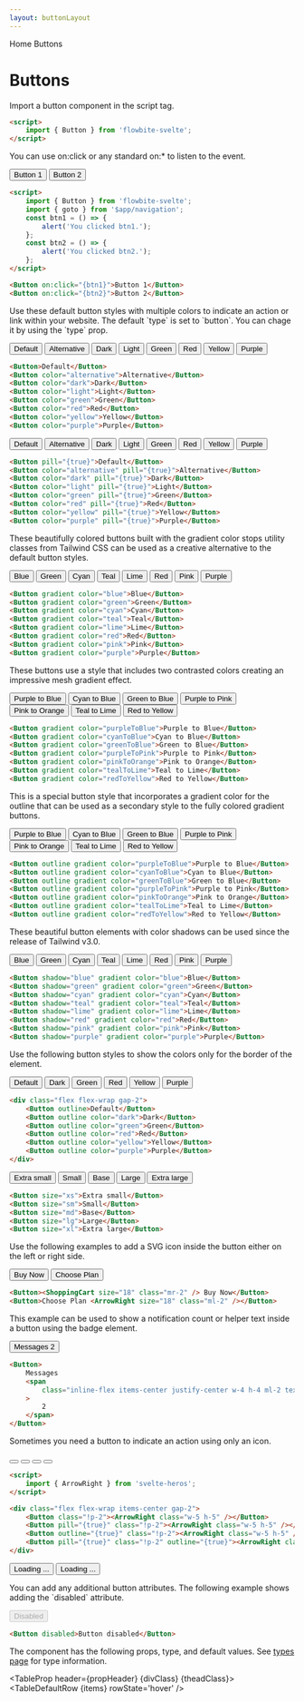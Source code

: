 ```yaml
---
layout: buttonLayout
---
```


<script>
  import Htwo from '../utils/Htwo.svelte'
  import ExampleDiv from '../utils/ExampleDiv.svelte'
  import TableProp from '../utils/TableProp.svelte'
  import TableDefaultRow from '../utils/TableDefaultRow.svelte'
  import { Button, Spinner, Breadcrumb, BreadcrumbItem } from '$lib/index'
  import { Home } from 'svelte-heros';
  import { ArrowRight, Bell, ShoppingCart, ChevronRight } from "svelte-heros";
  import BrandFacebook from '../utils/icons/Facebook.svelte'
  import { goto }from '$app/navigation';
  import componentProps from '../props/Button.json'

  const btn1 = ()=>{
    alert('You clicked btn1.')
  }
  const btn2 = ()=>{
    alert ('You clicked btn2.')
  }

  // Props table
  let items = componentProps.props
  let propHeader = ['Name', 'Type', 'Default']
 let divClass='w-full relative overflow-x-auto shadow-md sm:rounded-lg py-4'
let theadClass ='text-xs text-gray-700 uppercase bg-gray-50 dark:bg-gray-700 dark:text-white'
  
  let crumbs = [
    {
      label:'Home',
      href:'/'
    },
    {
      label:'Buttons',
      href:'/buttons/'
    }
  ]
</script>

<Breadcrumb>
  <BreadcrumbItem href="/" icon={Home} variation="solid">Home</BreadcrumbItem>
  <BreadcrumbItem>Buttons</BreadcrumbItem>
</Breadcrumb>

<h1 class="text-3xl w-full dark:text-white py-8">Buttons</h1>

<p>Import a button component in the script tag.</p>

```html
<script>
	import { Button } from 'flowbite-svelte';
</script>
```

<Htwo label="Handlers" />

<p>You can use on:click or any standard on:* to listen to the event.</p>

<ExampleDiv class="flex flex-wrap items-center gap-2">
<Button on:click={btn1}>Button 1</Button>
<Button on:click={btn2}>Button 2</Button>
</ExampleDiv>

```html
<script>
	import { Button } from 'flowbite-svelte';
	import { goto } from '$app/navigation';
	const btn1 = () => {
		alert('You clicked btn1.');
	};
	const btn2 = () => {
		alert('You clicked btn2.');
	};
</script>

<Button on:click="{btn1}">Button 1</Button>
<Button on:click="{btn2}">Button 2</Button>
```

<Htwo label="Default button" />

<p>Use these default button styles with multiple colors to indicate an action or link within your website. The default `type` is set to `button`. You can chage it by using the `type` prop.</p>

<ExampleDiv class="flex flex-wrap gap-2">
<Button>Default</Button>
<Button color="alternative">Alternative</Button>
<Button color="dark">Dark</Button>
<Button color="light">Light</Button>
<Button color="green">Green</Button>
<Button color="red">Red</Button>
<Button color="yellow">Yellow</Button>
<Button color="purple">Purple</Button>
</ExampleDiv>

```html
<Button>Default</Button>
<Button color="alternative">Alternative</Button>
<Button color="dark">Dark</Button>
<Button color="light">Light</Button>
<Button color="green">Green</Button>
<Button color="red">Red</Button>
<Button color="yellow">Yellow</Button>
<Button color="purple">Purple</Button>
```

<Htwo label="Button pills" />

<ExampleDiv class="flex flex-wrap gap-2">
  <Button pill={true}>Default</Button>
  <Button color="alternative" pill={true}>Alternative</Button>
  <Button color="dark" pill={true}>Dark</Button>
  <Button color="light" pill={true}>Light</Button>
  <Button color="green" pill={true}>Green</Button>
  <Button color="red" pill={true}>Red</Button>
  <Button color="yellow" pill={true}>Yellow</Button>
  <Button color="purple" pill={true}>Purple</Button>
</ExampleDiv>

```html
<Button pill="{true}">Default</Button>
<Button color="alternative" pill="{true}">Alternative</Button>
<Button color="dark" pill="{true}">Dark</Button>
<Button color="light" pill="{true}">Light</Button>
<Button color="green" pill="{true}">Green</Button>
<Button color="red" pill="{true}">Red</Button>
<Button color="yellow" pill="{true}">Yellow</Button>
<Button color="purple" pill="{true}">Purple</Button>
```

<Htwo label="Gradient monochrome" />

<p>These beautifully colored buttons built with the gradient color stops utility classes from Tailwind CSS can be used as a creative alternative to the default button styles.</p>

<ExampleDiv class="flex flex-wrap gap-2">
  <Button gradient color="blue">Blue</Button>
  <Button gradient color="green">Green</Button>
  <Button gradient color="cyan">Cyan</Button>
  <Button gradient color="teal">Teal</Button>
  <Button gradient color="lime">Lime</Button>
  <Button gradient color="red">Red</Button>
  <Button gradient color="pink">Pink</Button>
  <Button gradient color="purple">Purple</Button>
</ExampleDiv>

```html
<Button gradient color="blue">Blue</Button>
<Button gradient color="green">Green</Button>
<Button gradient color="cyan">Cyan</Button>
<Button gradient color="teal">Teal</Button>
<Button gradient color="lime">Lime</Button>
<Button gradient color="red">Red</Button>
<Button gradient color="pink">Pink</Button>
<Button gradient color="purple">Purple</Button>
```

<Htwo label="Gradient duotone" />

<p>These buttons use a style that includes two contrasted colors creating an impressive mesh gradient effect.</p>

<ExampleDiv class="flex flex-wrap items-center gap-2">
  <Button gradient color="purpleToBlue">Purple to Blue</Button>
  <Button gradient color="cyanToBlue">Cyan to Blue</Button>
  <Button gradient color="greenToBlue">Green to Blue</Button>
  <Button gradient color="purpleToPink">Purple to Pink</Button>
  <Button gradient color="pinkToOrange">Pink to Orange</Button>
  <Button gradient color="tealToLime">Teal to Lime</Button>
  <Button gradient color="redToYellow">Red to Yellow</Button>
</ExampleDiv>

```html
<Button gradient color="purpleToBlue">Purple to Blue</Button>
<Button gradient color="cyanToBlue">Cyan to Blue</Button>
<Button gradient color="greenToBlue">Green to Blue</Button>
<Button gradient color="purpleToPink">Purple to Pink</Button>
<Button gradient color="pinkToOrange">Pink to Orange</Button>
<Button gradient color="tealToLime">Teal to Lime</Button>
<Button gradient color="redToYellow">Red to Yellow</Button>
```

<Htwo label="Gradient outline" />

<p>This is a special button style that incorporates a gradient color for the outline that can be used as a secondary style to the fully colored gradient buttons.</p>

<ExampleDiv class="flex flex-wrap items-center gap-2">
  <Button outline gradient color="purpleToBlue">Purple to Blue</Button>
  <Button outline gradient color="cyanToBlue">Cyan to Blue</Button>
  <Button outline gradient color="greenToBlue">Green to Blue</Button>
  <Button outline gradient color="purpleToPink">Purple to Pink</Button>
  <Button outline gradient color="pinkToOrange">Pink to Orange</Button>
  <Button outline gradient color="tealToLime">Teal to Lime</Button>
  <Button outline gradient color="redToYellow">Red to Yellow</Button>
</ExampleDiv>

```html
<Button outline gradient color="purpleToBlue">Purple to Blue</Button>
<Button outline gradient color="cyanToBlue">Cyan to Blue</Button>
<Button outline gradient color="greenToBlue">Green to Blue</Button>
<Button outline gradient color="purpleToPink">Purple to Pink</Button>
<Button outline gradient color="pinkToOrange">Pink to Orange</Button>
<Button outline gradient color="tealToLime">Teal to Lime</Button>
<Button outline gradient color="redToYellow">Red to Yellow</Button>
```

<Htwo label="Colored shadows" />

<p>These beautiful button elements with color shadows can be used since the release of Tailwind v3.0.</p>

<ExampleDiv class="flex flex-wrap items-center gap-2">
  <Button shadow="blue" gradient color="blue">Blue</Button>
  <Button shadow="green" gradient color="green">Green</Button>
  <Button shadow="cyan" gradient color="cyan">Cyan</Button>
  <Button shadow="teal" gradient color="teal">Teal</Button>
  <Button shadow="lime" gradient color="lime">Lime</Button>
  <Button shadow="red" gradient color="red">Red</Button>
  <Button shadow="pink" gradient color="pink">Pink</Button>
  <Button shadow="purple" gradient color="purple">Purple</Button>
</ExampleDiv>

```html
<Button shadow="blue" gradient color="blue">Blue</Button>
<Button shadow="green" gradient color="green">Green</Button>
<Button shadow="cyan" gradient color="cyan">Cyan</Button>
<Button shadow="teal" gradient color="teal">Teal</Button>
<Button shadow="lime" gradient color="lime">Lime</Button>
<Button shadow="red" gradient color="red">Red</Button>
<Button shadow="pink" gradient color="pink">Pink</Button>
<Button shadow="purple" gradient color="purple">Purple</Button>
```

<Htwo label="Outline buttons" />

<p>Use the following button styles to show the colors only for the border of the element.</p>

<ExampleDiv>
<div class="flex flex-wrap gap-2">
  <Button outline>Default</Button>
  <Button outline color="dark">Dark</Button>
  <Button outline color="green">Green</Button>
  <Button outline color="red">Red</Button>
  <Button outline color="yellow">Yellow</Button>
  <Button outline color="purple">Purple</Button>
</div>
</ExampleDiv>

```html
<div class="flex flex-wrap gap-2">
	<Button outline>Default</Button>
	<Button outline color="dark">Dark</Button>
	<Button outline color="green">Green</Button>
	<Button outline color="red">Red</Button>
	<Button outline color="yellow">Yellow</Button>
	<Button outline color="purple">Purple</Button>
</div>
```

<Htwo label="Button sizes" />

<ExampleDiv class="flex flex-wrap items-center gap-2">
  <Button size="xs">Extra small</Button>
  <Button size="sm">Small</Button>
  <Button size="md">Base</Button>
  <Button size="lg">Large</Button>
  <Button size="xl">Extra large</Button>
</ExampleDiv>

```html
<Button size="xs">Extra small</Button>
<Button size="sm">Small</Button>
<Button size="md">Base</Button>
<Button size="lg">Large</Button>
<Button size="xl">Extra large</Button>
```

<Htwo label="Buttons with icon" />

<p>Use the following examples to add a SVG icon inside the button either on the left or right side.</p>

<ExampleDiv class="flex flex-wrap items-center gap-2">
<Button>
  <ShoppingCart size="18" class="mr-2"/> Buy Now
</Button>
<Button>
  Choose Plan <ArrowRight size="18" class="ml-2" />
</Button>
</ExampleDiv>

```html
<Button><ShoppingCart size="18" class="mr-2" /> Buy Now</Button>
<Button>Choose Plan <ArrowRight size="18" class="ml-2" /></Button>
```

<Htwo label="Button with label" />

<p>This example can be used to show a notification count or helper text inside a button using the badge element.</p>

<ExampleDiv class="flex flex-wrap items-center gap-2">
<Button>
  Messages
  <span class="inline-flex items-center justify-center w-4 h-4 ml-2 text-xs font-semibold text-blue-800 bg-blue-200 rounded-full">
    2
  </span>
  <!-- Badge color="blue" rounded class="w-4 h-4 ml-2 font-semibold">2</Badge -->
</Button>
</ExampleDiv>

```html
<Button>
	Messages
	<span
		class="inline-flex items-center justify-center w-4 h-4 ml-2 text-xs font-semibold text-blue-800 bg-blue-200 rounded-full"
	>
		2
	</span>
</Button>
```

<Htwo label="Icon buttons" />

<p>Sometimes you need a button to indicate an action using only an icon.</p>

<ExampleDiv>
  <div class="flex flex-wrap items-center gap-2">
    <Button class="!p-2"><ArrowRight class="w-5 h-5"/></Button>
    <Button pill={true} class="!p-2"><ArrowRight class="w-5 h-5"/></Button>
    <Button outline={true} class="!p-2" size="lg"><ArrowRight class="w-5 h-5"/></Button>
    <Button pill={true} outline={true} class="!p-2" size="xl"><ArrowRight class="w-5 h-5"/></Button>
  </div>
</ExampleDiv>

```html
<script>
	import { ArrowRight } from 'svelte-heros';
</script>

<div class="flex flex-wrap items-center gap-2">
	<Button class="!p-2"><ArrowRight class="w-5 h-5" /></Button>
	<Button pill="{true}" class="!p-2"><ArrowRight class="w-5 h-5" /></Button>
	<Button outline="{true}" class="!p-2"><ArrowRight class="w-5 h-5" /></Button>
	<Button pill="{true}" class="!p-2" outline="{true}"><ArrowRight class="w-5 h-5" /></Button>
</div>
```

<Htwo label="Loader" />

<ExampleDiv>
<div class="flex flex-wrap items-center gap-2">
<Button>
  <Spinner class="mr-3" size="4" color="white" />
  Loading ...
</Button>
<Button outline color="dark">
  <Spinner class="mr-3" size="4" />
  Loading ...
</Button>
</div>
</ExampleDiv>

<Htwo label="Disabled" />

<p>You can add any additional button attributes. The following example shows adding the `disabled` attribute.</p>

<ExampleDiv>
<Button disabled >Disabled</Button>
</ExampleDiv>

```html
<Button disabled>Button disabled</Button>
```

<Htwo label="Props" />

<p>The component has the following props, type, and default values. See <a href="/pages/types">types 
 page</a> for type information.</p>

<TableProp header={propHeader} {divClass} {theadClass}>
<TableDefaultRow {items} rowState='hover' />
</TableProp>
